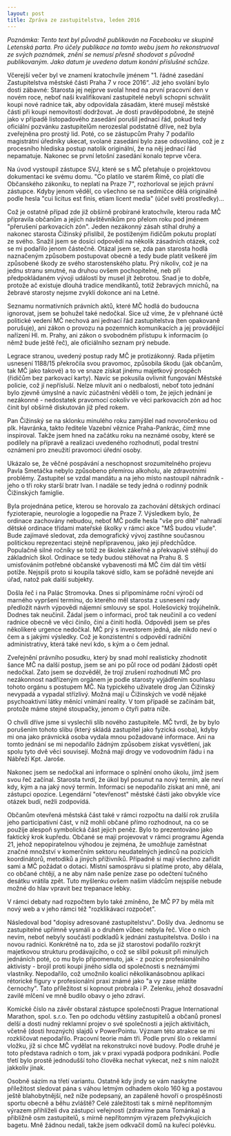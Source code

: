 ```yaml
---
layout: post
title: Zpráva ze zastupitelstva, leden 2016
---
```


*Poznámka: Tento text byl původně publikován na Facebooku ve skupině Letenská parta. Pro účely publikace na tomto webu jsem ho rekonstruoval ze svých poznámek, znění se nemusí přesně shodovat s původně publikovaným. Jako datum je uvedeno datum konání příslušné schůze.*

Včerejší večer byl ve znamení kratochvíle jménem "1. řádné zasedání Zastupitelstva městské části Praha 7 v roce 2016“. Již jeho svolání bylo dosti zábavné: Starosta jej nejprve svolal hned na první pracovní den v novém roce, neboť naši kvalifikovaní zastupitelé nebyli schopni schválit koupi nové radnice tak, aby odpovídala zásadám, které musejí městské části při koupi nemovitostí dodržovat. Je dosti pravděpodobné, že stejně jako v případě listopadového zasedání porušil jednací řád, pokud tedy oficiální pozvánku zastupitelům nerozeslal podstatně dříve, než byla zveřejněna pro prostý lid. Poté, co se zástupcům Prahy 7 podařilo magistrátní úředníky ukecat, svolané zasedání bylo zase odsvoláno, což je z procesního hlediska postup natolik originální, že na něj jednací řád nepamatuje. Nakonec se první letošní zasedání konalo teprve včera.
 
Na úvod vystoupil zástupce SVJ, které se s MČ přetahuje o projektovou dokumentaci ke svému domu. "Co platilo ve starém Římě, co platí dle Občanského zákoníku, to neplatí na Praze 7", rozhorloval se jejich právní zástupce. Kdyby jenom věděl, co všechno se na sedmičce dělá originálně podle hesla "cui licitus est finis, etiam licent media" (účel světí prostředky)…
 
Což je ostatně případ zde již obšírně probírané kratochvíle, kterou rada MČ připravila občanům a jejich návštěvníkům pro přelom roku pod jménem "přerušení parkovacích zón". Jeden nezákonný zásah stíhal druhý a nakonec starosta Čižinský přislíbil, že postiženým řidičům pokutu proplatí ze svého. Snažil jsem se dosíci odpovědí na několik zásadních otázek, což se mi podařilo jenom částečně. Otázal jsem se, zda pan starosta hodlá naznačeným způsobem postupovat obecně a tedy bude platit veškeré jím způsobené škody ze svého starostenského platu. Prý nikoliv, což je na jednu stranu smutné, na druhou ovšem pochopitelné, neb při předpokládaném vývoji událostí by musel jít žebrotou. Snad je to dobře, protože ač existuje dlouhá tradice mendikantů, totiž žebravých mnichů, na žebravé starosty nejsme zvyklí dokonce ani na Letné.
 
Seznamu normativních právních aktů, které MČ hodlá do budoucna ignorovat, jsem se bohužel také nedočkal. Sice už víme, že v přehnané úctě politické vedení MČ nechová ani jednací řád zastupitelstva (ten opakovaně porušuje), ani zákon o provozu na pozemních komunikacích a jej provádějící nařízení Hl. m. Prahy, ani zákon o svobodném přístupu k informacím (o němž bude ještě řeč), ale oficiálního seznam prý nebude.
 
Legrace stranou, uvedený postup rady MČ je protizákonný. Rada přijetím usnesení 1188/15 překročila svou pravomoc, způsobila škodu (jak občanům, tak MČ jako takové) a to ve snaze získat jinému majetkový prospěch (řidičům bez parkovací karty). Navíc se pokusila ovlivnit fungování Městské policie, což jí nepřísluší. Nelze mluvit ani o nedbalosti, neboť toto jednání bylo zjevně úmyslné a navíc zúčastnění věděli o tom, že jejich jednání je nezákonné - nedostatek pravomocí cokoliv ve věci parkovacích zón ad hoc činit byl obšírně diskutován již před rokem.
 
Pan Čižinský se na sklonku minulého roku zamýšlel nad novoročenkou od plk. Havránka, takto ředitele Vazební věznice Praha-Pankrác, čímž mne inspiroval. Takže jsem hned na začátku roku na neznámé osoby, které se podílely na přípravě a realizaci uvedeného rozhodnutí, podal trestní oznámení pro zneužití pravomoci úřední osoby.
 
Ukázalo se, že věčné pospávání a neschopnost srozumitelného projevu Pavla Smetáčka nebylo způsobeno přemírou alkoholu, ale zdravotními problémy. Zastupitel se vzdal mandátu a na jeho místo nastoupil náhradník - jeho o tři roky starší bratr Ivan. I nadále se tedy jedná o rodinný podnik Čižinských famiglie.
 
Byla projednána petice, kterou se horovalo za zachování dětských ordinací fyzioterapie, neurologie a logopedie na Praze 7. Výsledkem bylo, že ordinace zachovány nebudou, neboť MČ podle hesla "vše pro dítě" nahradí dětské ordinace třídami mateřské školky v rámci akce "MŠ budou všude". Bude zajímavé sledovat, zda demografický vývoj zastihne současnou politickou reprezentaci stejně nepřipravenou, jako její předchůdce. Populačně silné ročníky se totiž ze školek zákeřně a překvapivě stěhují do základních škol. Ordinace se tedy budou stěhovat na Prahu 8. S umisťováním potřebné občanské vybavenosti má MČ čím dál tím větší potíže. Nejspíš proto si koupila takové sídlo, kam se pořádně nevejde ani úřad, natož pak další subjekty.
 
Došla řeč i na Palác Stromovka. Dnes si připomínáme roční výročí od marného vypršení termínu, do kterého měl starosta z usnesení rady předložit návrh výpovědi nájemní smlouvy se spol. Holešovický trojúhelník. Dodnes tak neučinil. Žádal jsem o informaci, proč tak neučinil a co vedení radnice obecně ve věci činilo, činí a činiti hodlá. Odpovědi jsem se přes několikeré urgence nedočkal. MČ prý s investorem jedná, ale nikdo neví o čem a s jakými výsledky. Což je konzistentní s odpovědí radniční administrativy, která také neví kdo, s kým a o čem jednal.
 
Zveřejnění právního posudku, který by snad mohl realisticky zhodnotit šance MČ na další postup, jsem se ani po půl roce od podání žádosti opět nedočkal. Zato jsem se dozvěděl, že trojí zrušení rozhodnutí MČ pro nezákonnost nadřízeným orgánem je podle starosty vyjádřením souhlasu tohoto orgánu s postupem MČ. Na typického uživatele drog Jan Čižinský nevypadá a vypadal střízlivý. Možná mají u Čižinských ve vodě nějaké psychoaktivní látky měnící vnímání reality. V tom případě se začínám bát, protože máme stejné stoupačky, jenom o čtyři patra níže.
 
O chvíli dříve jsme si vyslechli slib nového zastupitele. MČ tvrdí, že by bylo porušením tohoto slibu (který skládá zastupitel jako fyzická osoba), kdyby mi ona jako právnická osoba vydala mnou požadované informace. Ani na tomto jednání se mi nepodařilo žádným způsobem získat vysvětlení, jak spolu tyto dvě věci souvisejí. Možná mají drogy ve vodovodním řádu i na Nábřeží Kpt. Jaroše.
 
Nakonec jsem se nedočkal ani informace o splnění onoho úkolu, jímž jsem svou řeč začínal. Starosta tvrdí, že úkol byl posunut na nový termín, ale neví kdy, kým a na jaký nový termín. Informaci se nepodařilo získat ani mně, ani zástupci opozice. Legendární "otevřenost" městské části jako obvykle více otázek budí, nežli zodpovídá.
 
Občanům otevřená městská část také v rámci rozpočtu na další rok zrušila jeho participativní část, v níž mohli občané přímo rozhodnout, na co se použije alespoň symbolická část jejich peněz. Bylo to prezentováno jako faktický krok kupředu. Občané se mají projevovat v rámci programu Agenda 21, jehož nepopiratelnou výhodou je zejména, že umožňuje zaměstnat značné množství v komerčním sektoru neudatelných jedinců na pozicích koordinátorů, metodiků a jiných příživníků. Případně si mají všechno zařídit sami a MČ požádat o dotaci. Místní samosprávu si platíme proto, aby dělala, co občané chtějí, a ne aby nám naše peníze zase po odečtení tučného desátku vrátila zpět. Tuto myšlenku ovšem našim vládcům nejspíše nebude možné do hlav vpravit bez trepanace lebky.
 
V rámci debaty nad rozpočtem bylo také zmíněno, že MČ P7 by měla mít nový web a v jeho rámci též "rozklikávací rozpočet". 
 
Následoval bod "dopisy adresované zastupitelstvu". Došly dva. Jednomu se zastupitelné upřímně vysmáli a o druhém vůbec nebyla řeč. Více o nich nevím, neboť nebyly součástí podkladů k jednání zastupitelstva.
Došlo i na novou radnici. Konkrétně na to, zda se již starostovi podařilo rozkrýt majetkovou strukturu prodávajícího, o což se slíbil pokusit při minulých jednáních poté, co mu bylo připomenuto, jak - z pozice profesionálního aktivisty - brojil proti koupi jiného sídla od společnosti s neznámými vlastníky. Nepodařilo, což umožnilo koalici několikanásobnou aplikaci rétorické figury v profesionální praxi známé jako "a vy zase mlátíte černochy". Tato příležitost si kopnout probrala i P. Zelenku, jehož dosavadní zavilé mlčení ve mně budilo obavy o jeho zdraví.
 
Komické číslo na závěr obstaral zástupce společnosti Prague International Marathon, spol. s.r.o. Ten po odchodu většiny zastupitelů a občanů pronesl delší a dosti nudný reklamní projev o své společnosti a jejích aktivitách, včetně (dosti hrozných) slajdů v PowerPointu. Význam této atrakce se mi rozklíčovat nepodařilo. Pracovní teorie mám tři. Podle první šlo o reklamní vložku, jíž si chce MČ vydělat na rekonstrukci nové budovy. Podle druhé je toto představa radních o tom, jak v praxi vypadá podpora podnikání. Podle třetí bylo prostě jednodušší toho člověka nechat vykecat, než s ním naložit jakkoliv jinak. 
 
Osobně sázím na třetí variantu. Ostatně kdy jindy se vám naskytne příležitost sledovat pána s váhou letmým odhadem okolo 160 kg a postavou ještě blahobytnější, než níže podepsaný, an zapáleně hovoří o prospěšnosti sportu obecně a běhu zvláště? Celé záležitosti tak s mírně nepřítomným výrazem přihlíželi dva zástupci veřejnosti (zdravíme pana Tománka) a přibližně osm zastupitelů, s mírně nepřítomným výrazem přežvykujících bagetu. Mně žádnou nedali, takže jsem odkvačil domů na kuřecí polévku.

